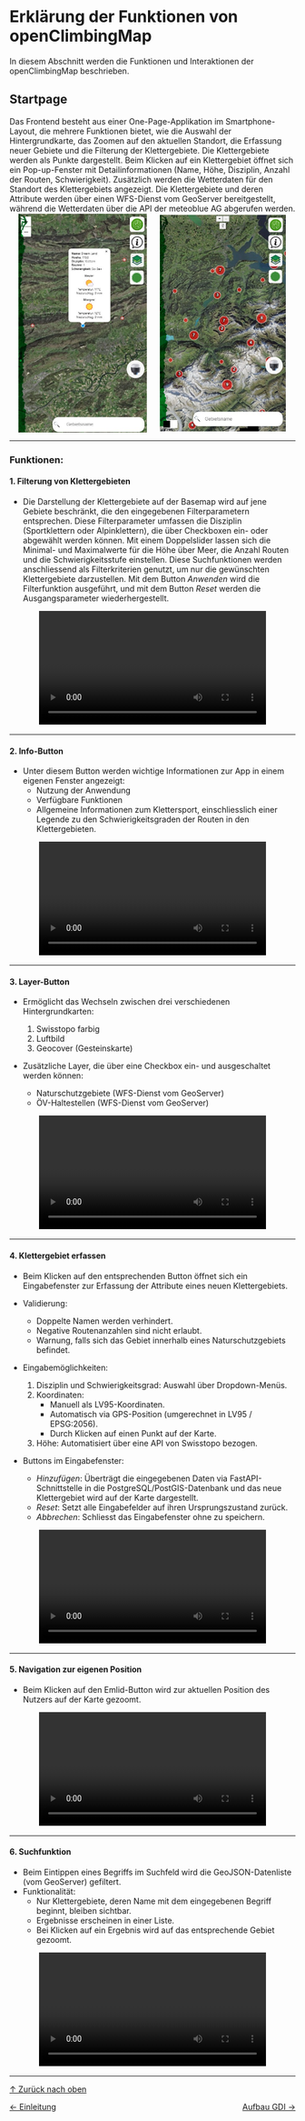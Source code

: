 # Erklärung der Funktionen von openClimbingMap

<a id="top"></a>
In diesem Abschnitt werden die Funktionen und Interaktionen der openClimbingMap beschrieben.

## Startpage

<div id="startpage"></div>
Das Frontend besteht aus einer One-Page-Applikation im Smartphone-Layout, die mehrere Funktionen bietet, wie die Auswahl der Hintergrundkarte, das Zoomen auf den aktuellen Standort, die Erfassung neuer Gebiete und die Filterung der Klettergebiete. Die Klettergebiete werden als Punkte dargestellt. Beim Klicken auf ein Klettergebiet öffnet sich ein Pop-up-Fenster mit Detailinformationen (Name, Höhe, Disziplin, Anzahl der Routen, Schwierigkeit). Zusätzlich werden die Wetterdaten für den Standort des Klettergebiets angezeigt. Die Klettergebiete und deren Attribute werden über einen WFS-Dienst vom GeoServer bereitgestellt, während die Wetterdaten über die API der meteoblue AG abgerufen werden.

<div style="display: flex; justify-content: center; gap: 20px;">
  <img src="bilder/Klettergebiet.jpg" style="max-width: 45%; height: auto;">
  <img src="bilder/zoom.jpg" style="max-width: 45%; height: auto;">
</div>

---

### Funktionen:

#### 1. **Filterung von Klettergebieten**
- Die Darstellung der Klettergebiete auf der Basemap wird auf jene Gebiete beschränkt, die den eingegebenen Filterparametern entsprechen. Diese Filterparameter umfassen die Disziplin (Sportklettern oder Alpinklettern), die über Checkboxen ein- oder abgewählt werden können. Mit einem Doppelslider lassen sich die Minimal- und Maximalwerte für die Höhe über Meer, die Anzahl Routen und die Schwierigkeitsstufe einstellen. Diese Suchfunktionen werden anschliessend als Filterkriterien genutzt, um nur die gewünschten Klettergebiete darzustellen.
Mit dem Button *Anwenden* wird die Filterfunktion ausgeführt, und mit dem Button *Reset* werden die Ausgangsparameter wiederhergestellt.

<div style="text-align: center;">
  <video width="400" controls>
    <source src="videos/filter.mp4" type="video/mp4">
    Dein Browser unterstützt das Video-Tag nicht.
  </video>
</div>

---

#### 2. **Info-Button**
- Unter diesem Button werden wichtige Informationen zur App in einem eigenen Fenster angezeigt:
  - Nutzung der Anwendung
  - Verfügbare Funktionen
  - Allgemeine Informationen zum Klettersport, einschliesslich einer Legende zu den Schwierigkeitsgraden der Routen in den Klettergebieten.

<div style="text-align: center;">
  <video width="400" controls>
    <source src="videos/Info.mp4" type="video/mp4">
    Dein Browser unterstützt das Video-Tag nicht.
  </video>
</div>

---

#### 3. **Layer-Button**
- Ermöglicht das Wechseln zwischen drei verschiedenen Hintergrundkarten:
  1. Swisstopo farbig
  2. Luftbild
  3. Geocover (Gesteinskarte)

- Zusätzliche Layer, die über eine Checkbox ein- und ausgeschaltet werden können:
  - Naturschutzgebiete (WFS-Dienst vom GeoServer)
  - ÖV-Haltestellen (WFS-Dienst vom GeoServer)

<div style="text-align: center;">
  <video width="400" controls>
    <source src="videos/Hintergrund.mp4" type="video/mp4">
    Dein Browser unterstützt das Video-Tag nicht.
  </video>
</div>

---

#### 4. **Klettergebiet erfassen**
- Beim Klicken auf den entsprechenden Button öffnet sich ein Eingabefenster zur Erfassung der Attribute eines neuen Klettergebiets.

- Validierung:
  - Doppelte Namen werden verhindert.
  - Negative Routenanzahlen sind nicht erlaubt.
  - Warnung, falls sich das Gebiet innerhalb eines Naturschutzgebiets befindet.

- Eingabemöglichkeiten:
  1. Disziplin und Schwierigkeitsgrad: Auswahl über Dropdown-Menüs.
  2. Koordinaten:
     - Manuell als LV95-Koordinaten.
     - Automatisch via GPS-Position (umgerechnet in LV95 / EPSG:2056).
     - Durch Klicken auf einen Punkt auf der Karte.
  3. Höhe: Automatisiert über eine API von Swisstopo bezogen.

- Buttons im Eingabefenster:
  - *Hinzufügen*: Überträgt die eingegebenen Daten via FastAPI-Schnittstelle in die PostgreSQL/PostGIS-Datenbank und das neue Klettergebiet wird auf der Karte dargestellt.
  - *Reset*: Setzt alle Eingabefelder auf ihren Ursprungszustand zurück.
  - *Abbrechen*: Schliesst das Eingabefenster ohne zu speichern.

<div style="text-align: center;">
  <video width="400" controls>
    <source src="videos/Erfassen.mp4" type="video/mp4">
    Dein Browser unterstützt das Video-Tag nicht.
  </video>
</div>

---

#### 5. **Navigation zur eigenen Position**
- Beim Klicken auf den Emlid-Button wird zur aktuellen Position des Nutzers auf der Karte gezoomt.

<div style="text-align: center;">
  <video width="400" controls>
    <source src="videos/Emlid.mp4" type="video/mp4">
    Dein Browser unterstützt das Video-Tag nicht.
  </video>
</div>

---

#### 6. **Suchfunktion**
- Beim Eintippen eines Begriffs im Suchfeld wird die GeoJSON-Datenliste (vom GeoServer) gefiltert.
- Funktionalität:
  - Nur Klettergebiete, deren Name mit dem eingegebenen Begriff beginnt, bleiben sichtbar.
  - Ergebnisse erscheinen in einer Liste.
  - Bei Klicken auf ein Ergebnis wird auf das entsprechende Gebiet gezoomt.

<div style="text-align: center;">
  <video width="400" controls>
    <source src="videos/Suchen.mp4" type="video/mp4">
    Dein Browser unterstützt das Video-Tag nicht.
  </video>
</div>

---

[↑ Zurück nach oben](#top)

<div style="display: flex; justify-content: space-between;">
  <div>
    <a href="einleitung.html">← Einleitung</a>
  </div>
  <div>
    <a href="aufbauGDI.html">Aufbau GDI →</a>
  </div>
</div>
